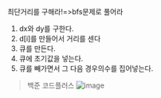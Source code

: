 최단거리를 구해라!=>bfs문제로 풀어라


1. dx와 dy를 구한다.
2. d[i]를 만들어서 거리를 센다
3. 큐를 만든다.
4. 큐에 초기값을 넣는다.
5. 큐를 빼가면서 그 다음 경우의수를 집어넣는다.

>백준 코드플러스
![image](https://user-images.githubusercontent.com/108928206/178507144-7ac76d06-bf58-4f47-b394-f54bf5628a38.png)
